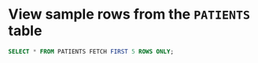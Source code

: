 # View sample rows from the `PATIENTS` table
```sql
SELECT * FROM PATIENTS FETCH FIRST 5 ROWS ONLY;
```
